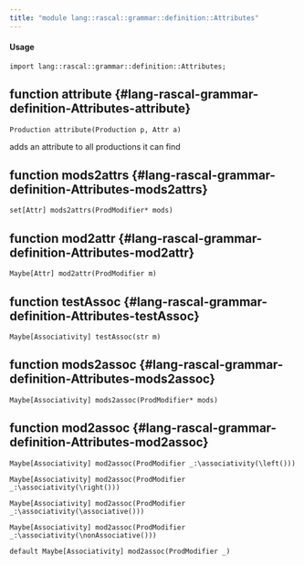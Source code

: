 ```yaml
---
title: "module lang::rascal::grammar::definition::Attributes"
---
```


#### Usage

`import lang::rascal::grammar::definition::Attributes;`


## function attribute {#lang-rascal-grammar-definition-Attributes-attribute}

```rascal
Production attribute(Production p, Attr a)

```

adds an attribute to all productions it can find

## function mods2attrs {#lang-rascal-grammar-definition-Attributes-mods2attrs}

```rascal
set[Attr] mods2attrs(ProdModifier* mods)

```

## function mod2attr {#lang-rascal-grammar-definition-Attributes-mod2attr}

```rascal
Maybe[Attr] mod2attr(ProdModifier m)

```

## function testAssoc {#lang-rascal-grammar-definition-Attributes-testAssoc}

```rascal
Maybe[Associativity] testAssoc(str m)

```

## function mods2assoc {#lang-rascal-grammar-definition-Attributes-mods2assoc}

```rascal
Maybe[Associativity] mods2assoc(ProdModifier* mods)

```

## function mod2assoc {#lang-rascal-grammar-definition-Attributes-mod2assoc}

```rascal
Maybe[Associativity] mod2assoc(ProdModifier _:\associativity(\left()))

Maybe[Associativity] mod2assoc(ProdModifier _:\associativity(\right()))

Maybe[Associativity] mod2assoc(ProdModifier _:\associativity(\associative()))

Maybe[Associativity] mod2assoc(ProdModifier _:\associativity(\nonAssociative()))

default Maybe[Associativity] mod2assoc(ProdModifier _)

```

